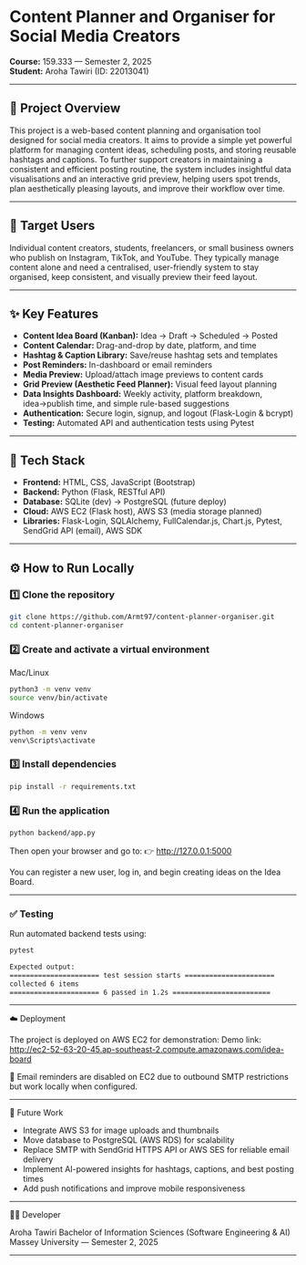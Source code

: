 # Content Planner and Organiser for Social Media Creators

**Course:** 159.333 — Semester 2, 2025  
**Student:** Aroha Tawiri (ID: 22013041)

---

## 🧠 Project Overview
This project is a web-based content planning and organisation tool designed for social media creators. It aims to provide a simple yet powerful platform for managing content ideas, scheduling posts, and storing reusable hashtags and captions. To further support creators in maintaining a consistent and efficient posting routine, the system includes insightful data visualisations and an interactive grid preview, helping users spot trends, plan aesthetically pleasing layouts, and improve their workflow over time.

---

## 👥 Target Users
Individual content creators, students, freelancers, or small business owners who publish on Instagram, TikTok, and YouTube. They typically manage content alone and need a centralised, user-friendly system to stay organised, keep consistent, and visually preview their feed layout.

---

## ✨ Key Features
- **Content Idea Board (Kanban):** Idea → Draft → Scheduled → Posted  
- **Content Calendar:** Drag-and-drop by date, platform, and time  
- **Hashtag & Caption Library:** Save/reuse hashtag sets and templates  
- **Post Reminders:** In-dashboard or email reminders  
- **Media Preview:** Upload/attach image previews to content cards  
- **Grid Preview (Aesthetic Feed Planner):** Visual feed layout planning  
- **Data Insights Dashboard:** Weekly activity, platform breakdown, idea→publish time, and simple rule-based suggestions  
- **Authentication:** Secure login, signup, and logout (Flask-Login & bcrypt)  
- **Testing:** Automated API and authentication tests using Pytest  

---

## 🧰 Tech Stack
- **Frontend:** HTML, CSS, JavaScript (Bootstrap)  
- **Backend:** Python (Flask, RESTful API)  
- **Database:** SQLite (dev) → PostgreSQL (future deploy)  
- **Cloud:** AWS EC2 (Flask host), AWS S3 (media storage planned)  
- **Libraries:** Flask-Login, SQLAlchemy, FullCalendar.js, Chart.js, Pytest, SendGrid API (email), AWS SDK  

---

## ⚙️ How to Run Locally

### 1️⃣ Clone the repository
```bash
git clone https://github.com/Armt97/content-planner-organiser.git
cd content-planner-organiser
```

### 2️⃣ Create and activate a virtual environment

Mac/Linux
```bash
python3 -m venv venv
source venv/bin/activate
```
Windows
```bash
python -m venv venv
venv\Scripts\activate
```

### 3️⃣ Install dependencies
```bash
pip install -r requirements.txt
```

### 4️⃣ Run the application
```bash
python backend/app.py
```

Then open your browser and go to:
👉 http://127.0.0.1:5000

You can register a new user, log in, and begin creating ideas on the Idea Board.

---

### ✅ Testing

Run automated backend tests using:
```bash
pytest
```

```bash
Expected output:
====================== test session starts ======================
collected 6 items
====================== 6 passed in 1.2s ========================
```

---

☁️ Deployment

The project is deployed on AWS EC2 for demonstration:
Demo link:
http://ec2-52-63-20-45.ap-southeast-2.compute.amazonaws.com/idea-board

📩 Email reminders are disabled on EC2 due to outbound SMTP restrictions but work locally when configured.

---

🚀 Future Work

- Integrate AWS S3 for image uploads and thumbnails
- Move database to PostgreSQL (AWS RDS) for scalability
- Replace SMTP with SendGrid HTTPS API or AWS SES for reliable email delivery
- Implement AI-powered insights for hashtags, captions, and best posting times
- Add push notifications and improve mobile responsiveness

---

👩‍💻 Developer

Aroha Tawiri
Bachelor of Information Sciences (Software Engineering & AI)
Massey University — Semester 2, 2025

---
